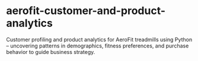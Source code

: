 # aerofit-customer-and-product-analytics
Customer profiling and product analytics for AeroFit treadmills using Python – uncovering patterns in demographics, fitness preferences, and purchase behavior to guide business strategy.
